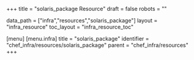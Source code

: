 +++
title = "solaris_package Resource"
draft = false
robots = ""

data_path = ["infra","resources","solaris_package"]
layout = "infra_resource"
toc_layout = "infra_resource_toc"

[menu]
  [menu.infra]
    title = "solaris_package"
    identifier = "chef_infra/resources/solaris_package"
    parent = "chef_infra/resources"
+++

<!-- The contents of this page are automatically generated from the solaris_package.yaml file in the data/infra/resources directory. -->
<!-- To suggest a change, edit the https://github.com/chef/chef/blob/main/lib/chef/resource/solaris_package.rb file and submit a pull request to the https://github.com/chef/chef repository. -->
<!-- markdownlint-disable-file -->
